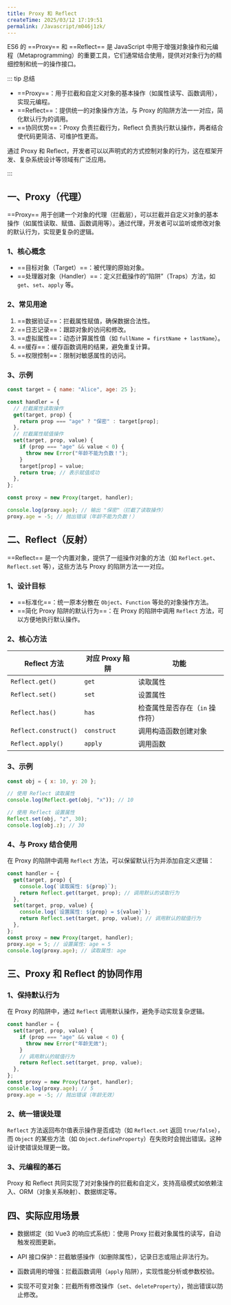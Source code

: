 ```yaml
---
title: Proxy 和 Reflect
createTime: 2025/03/12 17:19:51
permalink: /Javascript/m046j1zk/
---
```


ES6 的 ==Proxy== 和 ==Reflect== 是 JavaScript 中用于增强对象操作和元编程（Metaprogramming）的重要工具，它们通常结合使用，提供对对象行为的精细控制和统一的操作接口。

::: tip 总结

- ==Proxy==：用于拦截和自定义对象的基本操作（如属性读写、函数调用），实现元编程。
- ==Reflect==：提供统一的对象操作方法，与 Proxy 的陷阱方法一一对应，简化默认行为的调用。
- ==协同优势==：Proxy 负责拦截行为，Reflect 负责执行默认操作，两者结合使代码更简洁、可维护性更高。

通过 Proxy 和 Reflect，开发者可以以声明式的方式控制对象的行为，这在框架开发、复杂系统设计等领域有广泛应用。

:::

## 一、Proxy（代理）

==Proxy== 用于创建一个对象的代理（拦截层），可以拦截并自定义对象的基本操作（如属性读取、赋值、函数调用等）。通过代理，开发者可以监听或修改对象的默认行为，实现更复杂的逻辑。

### 1、核心概念

- ==目标对象（Target）==：被代理的原始对象。
- ==处理器对象（Handler）==：定义拦截操作的“陷阱”（Traps）方法，如 `get`、`set`、`apply` 等。

### 2、常见用途

1. ==数据验证==：拦截属性赋值，确保数据合法性。
2. ==日志记录==：跟踪对象的访问和修改。
3. ==虚拟属性==：动态计算属性值（如 `fullName = firstName + lastName`）。
4. ==缓存==：缓存函数调用的结果，避免重复计算。
5. ==权限控制==：限制对敏感属性的访问。

### 3、示例

```javascript
const target = { name: "Alice", age: 25 };

const handler = {
  // 拦截属性读取操作
  get(target, prop) {
    return prop === "age" ? "保密" : target[prop];
  },
  // 拦截属性赋值操作
  set(target, prop, value) {
    if (prop === "age" && value < 0) {
      throw new Error("年龄不能为负数！");
    }
    target[prop] = value;
    return true; // 表示赋值成功
  },
};

const proxy = new Proxy(target, handler);

console.log(proxy.age); // 输出 "保密"（拦截了读取操作）
proxy.age = -5; // 抛出错误（年龄不能为负数！）
```

## 二、Reflect（反射）

==Reflect== 是一个内置对象，提供了一组操作对象的方法（如 `Reflect.get`、`Reflect.set` 等），这些方法与 Proxy 的陷阱方法一一对应。

### 1、设计目标

- ==标准化==：统一原本分散在 `Object`、`Function` 等处的对象操作方法。
- ==简化 Proxy 陷阱的默认行为==：在 Proxy 的陷阱中调用 `Reflect` 方法，可以方便地执行默认操作。

### 2、核心方法

| Reflect 方法          | 对应 Proxy 陷阱 | 功能                            |
| --------------------- | --------------- | ------------------------------- |
| `Reflect.get()`       | `get`           | 读取属性                        |
| `Reflect.set()`       | `set`           | 设置属性                        |
| `Reflect.has()`       | `has`           | 检查属性是否存在（`in` 操作符） |
| `Reflect.construct()` | `construct`     | 调用构造函数创建对象            |
| `Reflect.apply()`     | `apply`         | 调用函数                        |

### 3、示例

```javascript
const obj = { x: 10, y: 20 };

// 使用 Reflect 读取属性
console.log(Reflect.get(obj, "x")); // 10

// 使用 Reflect 设置属性
Reflect.set(obj, "z", 30);
console.log(obj.z); // 30
```

### 4、与 Proxy 结合使用

在 Proxy 的陷阱中调用 `Reflect` 方法，可以保留默认行为并添加自定义逻辑：

```javascript
const handler = {
  get(target, prop) {
    console.log(`读取属性: ${prop}`);
    return Reflect.get(target, prop); // 调用默认的读取行为
  },
  set(target, prop, value) {
    console.log(`设置属性: ${prop} = ${value}`);
    return Reflect.set(target, prop, value); // 调用默认的赋值行为
  },
};
const proxy = new Proxy(target, handler);
proxy.age = 5; // 设置属性: age = 5
console.log(proxy.age); // 读取属性: age
```

## 三、Proxy 和 Reflect 的协同作用

### 1、保持默认行为

在 Proxy 的陷阱中，通过 `Reflect` 调用默认操作，避免手动实现复杂逻辑。

```javascript
const handler = {
  set(target, prop, value) {
    if (prop === "age" && value < 0) {
      throw new Error("年龄无效");
    }
    // 调用默认的赋值行为
    return Reflect.set(target, prop, value);
  },
};
const proxy = new Proxy(target, handler);
console.log(proxy.age); // 5
proxy.age = -5; // 抛出错误（年龄无效）
```

### 2、统一错误处理

`Reflect` 方法返回布尔值表示操作是否成功（如 `Reflect.set` 返回 `true/false`），而 `Object` 的某些方法（如 `Object.defineProperty`）在失败时会抛出错误。这种设计使错误处理更一致。

### 3、元编程的基石

Proxy 和 Reflect 共同实现了对对象操作的拦截和自定义，支持高级模式如依赖注入、ORM（对象关系映射）、数据绑定等。

## 四、实际应用场景

- 数据绑定（如 Vue3 的响应式系统）：使用 Proxy 拦截对象属性的读写，自动触发视图更新。

- API 接口保护：拦截敏感操作（如删除属性），记录日志或阻止非法行为。

- 函数调用的增强：拦截函数调用（`apply` 陷阱），实现性能分析或参数校验。

- 实现不可变对象：拦截所有修改操作（`set`、`deleteProperty`），抛出错误以防止修改。
